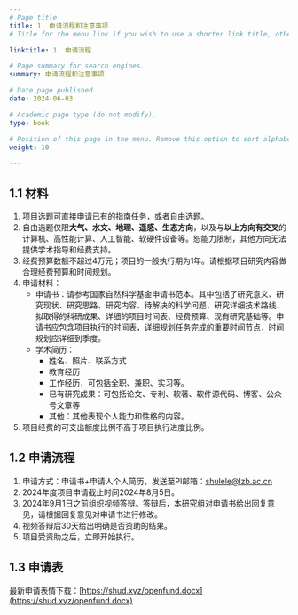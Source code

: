 ```yaml
---
# Page title
title: 1. 申请流程和注意事项
# Title for the menu link if you wish to use a shorter link title, otherwise remove this option.

linktitle: 1. 申请流程

# Page summary for search engines.
summary: 申请流程和注意事项

# Date page published
date: 2024-06-03

# Academic page type (do not modify).
type: book

# Position of this page in the menu. Remove this option to sort alphabetically.
weight: 10

---
```


## 1.1 材料

1. 项目选题可直接申请已有的指南任务，或者自由选题。
1. 自由选题仅限**大气、水文、地理、遥感、生态方向**，以及与**以上方向有交叉**的计算机、高性能计算、人工智能、软硬件设备等。恕能力限制，其他方向无法提供学术指导和经费支持。
1. 经费预算数额不超过4万元；项目的一般执行期为1年。请根据项目研究内容做合理经费预算和时间规划。
1. 申请材料：
   - 申请书：请参考国家自然科学基金申请书范本。其中包括了研究意义、研究现状、研究思路、研究内容、待解决的科学问题、研究详细技术路线、拟取得的科研成果、详细的项目时间表、经费预算、现有研究基础等。申请书应包含项目执行的时间表，详细规划任务完成的重要时间节点，时间规划应详细到季度。
   - 学术简历：
     - 姓名、照片、联系方式
     - 教育经历
     - 工作经历，可包括全职、兼职、实习等。
     - 已有研究成果：可包括论文、专利、软著、软件源代码、博客、公众号文章等
     - 其他：其他表现个人能力和性格的内容。
1. 项目经费的可支出额度比例不高于项目执行进度比例。

## 1.2 申请流程

1. 申请方式：申请书+申请人个人简历，发送至PI邮箱：[shulele@lzb.ac.cn](mailto:shulele@lzb.ac.cn)
1. 2024年度项目申请截止时间2024年8月5日。
1. 2024年9月1日之前组织视频答辩。答辩后，本研究组对申请书给出回复意见，请根据回复意见对申请书进行修改。
1. 视频答辩后30天给出明确是否资助的结果。
1. 项目受资助之后，立即开始执行。



## 1.3 申请表

最新申请表情下载：[https://shud.xyz/openfund.docx](https://shud.xyz/openfund.docx)

